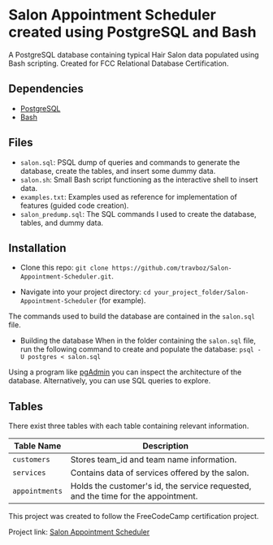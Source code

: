 # Salon Appointment Scheduler created using PostgreSQL and Bash
A PostgreSQL database containing typical Hair Salon data populated using Bash scripting. Created for FCC Relational Database Certification.

## Dependencies
- [PostgreSQL](https://www.postgresql.org/download/)
- [Bash](https://www.gnu.org/software/bash/)

## Files
- `salon.sql`: PSQL dump of queries and commands to generate the database, create the tables, and insert some dummy data.
- `salon.sh`: Small Bash script functioning as the interactive shell to insert data.
- `examples.txt`: Examples used as reference for implementation of features (guided code creation).
- `salon_predump.sql`: The SQL commands I used to create the database, tables, and dummy data.

## Installation
- Clone this repo: 
`git clone https://github.com/travboz/Salon-Appointment-Scheduler.git`.

- Navigate into your project directory: 
`cd your_project_folder/Salon-Appointment-Scheduler` (for example).

The commands used to build the database are contained in the `salon.sql` file. 

- Building the database
When in the folder containing the `salon.sql` file, run the following command to create and populate the database:
`psql -U postgres < salon.sql`

Using a program like [pgAdmin](https://www.pgadmin.org/download/) you can inspect the architecture of the database. Alternatively, you can use SQL queries to explore.


## Tables
There exist three tables with each table containing relevant information.

| Table Name    | Description                                                                                                           |
|---------------|-----------------------------------------------------------------------------------------------------------------------|
| `customers`   | Stores team_id and team name information. |
| `services`    | Contains data of services offered by the salon. |
| `appointments`| Holds the customer's id, the service requested, and the time for the appointment. |


This project was created to follow the FreeCodeCamp certification project.

Project link: [Salon Appointment Scheduler](https://www.freecodecamp.org/learn/relational-database/build-a-salon-appointment-scheduler-project/build-a-salon-appointment-scheduler)